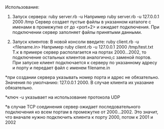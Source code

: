 Использование:

1. Запуск сервера: 
ruby server.rb -u <addr> <port> <filepath>
Например ruby server.rb -u 127.0.0.1 2000 /tmp
Сервер создает пустые файлы в указанном каталоге с именами в промежутке от <port> до <port+2> и ожидает подключения. При подключении сервер заполняет файлы принятыми данными.

2. Запуск клиентов: 
В новой консоли введите:
ruby client.rb -u <addr> <port> <filename.in>
Например ruby client.rb -u 127.0.0.1 2000 /tmp/test.txt
Т.к в примере сервер располагается на портах 2000...2002, то подключение остальных клиентов аналогично,с заменой портов.
При запуске клиент подключается к серверу по указанному адресу и порту и передает файл с именем filename.in

*при создании сервера указывать номер порта и адрес не обязательно. Значения по умолчанию: 127.0.0.1 2000. В случае клиента их указание обязательно.

*ключ -u указывает на использование протокола UDP 

*в случае TCP соединения сервер ожидает последовательного подключения ко всем портам в промежутке от 2000...2002. Это значит, что вначале нужно подключить клиента к порту 2000, потом к 2001 и 2002
